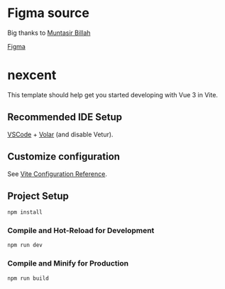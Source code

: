 # Figma source
Big thanks to [Muntasir Billah](https://www.figma.com/@itsmuntasirb)

[Figma](https://www.figma.com/community/file/1222060007934600841)

# nexcent
This template should help get you started developing with Vue 3 in Vite.

## Recommended IDE Setup

[VSCode](https://code.visualstudio.com/) + [Volar](https://marketplace.visualstudio.com/items?itemName=Vue.volar) (and disable Vetur).

## Customize configuration

See [Vite Configuration Reference](https://vitejs.dev/config/).

## Project Setup

```sh
npm install
```

### Compile and Hot-Reload for Development

```sh
npm run dev
```

### Compile and Minify for Production

```sh
npm run build
```
